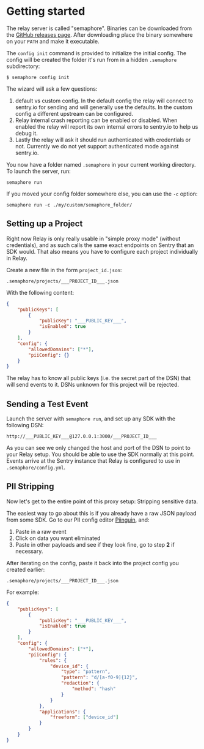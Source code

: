# Getting started

The relay server is called "semaphore".  Binaries can be downloaded from the
[GitHub releases page](https://github.com/getsentry/semaphore/releases).  After
downloading place the binary somewhere on your `PATH` and make it executable.

The `config init` command is provided to initialize the initial config.  The
config will be created the folder it's run from in a hidden `.semaphore`
subdirectory:

    $ semaphore config init

The wizard will ask a few questions:

1. default vs custom config.  In the default config the relay will connect to
   sentry.io for sending and will generally use the defaults.  In the custom
   config a different upstream can be configured.
2. Relay internal crash reporting can be enabled or disabled.  When enabled the
   relay will report its own internal errors to sentry.io to help us debug it.
3. Lastly the relay will ask it should run authenticated with credentials or
   not.  Currently we do not yet support authenticated mode against sentry.io.

You now have a folder named `.semaphore` in your current working directory. To
launch the server, run:

    semaphore run

If you moved your config folder somewhere else, you can use the `-c` option:

    semaphore run -c ./my/custom/semaphore_folder/

## Setting up a Project

Right now Relay is only really usable in "simple proxy mode" (without
credentials), and as such calls the same exact endpoints on Sentry that an SDK
would.  That also means you have to configure each project individually in
Relay.

Create a new file in the form `project_id.json`:

```
.semaphore/projects/___PROJECT_ID___.json
```

With the following content:

```json
{
    "publicKeys": [
        {
            "publicKey": "___PUBLIC_KEY___",
            "isEnabled": true
        }
    ],
    "config": {
        "allowedDomains": ["*"],
        "piiConfig": {}
    }
}
```

The relay has to know all public keys (i.e. the secret part of the DSN) that
will send events to it.  DSNs unknown for this project will be rejected.

## Sending a Test Event

Launch the server with `semaphore run`, and set up any SDK with the following DSN:

```
http://___PUBLIC_KEY___@127.0.0.1:3000/___PROJECT_ID___
```

As you can see we only changed the host and port of the DSN to point to your
Relay setup. You should be able to use the SDK normally at this point. Events
arrive at the Sentry instance that Relay is configured to use in
`.semaphore/config.yml`.

## PII Stripping

Now let's get to the entire point of this proxy setup: Stripping sensitive
data.

The easiest way to go about this is if you already have a raw JSON payload from some SDK. Go to our PII config editor [Piinguin](https://getsentry.github.io/piinguin/), and:

1. Paste in a raw event
2. Click on data you want eliminated
3. Paste in other payloads and see if they look fine, go to step **2** if necessary.

After iterating on the config, paste it back into the project config you created earlier:

```
.semaphore/projects/___PROJECT_ID___.json
```


For example:

```json
{
    "publicKeys": [
        {
            "publicKey": "___PUBLIC_KEY___",
            "isEnabled": true
        }
    ],
    "config": {
        "allowedDomains": ["*"],
        "piiConfig": {
            "rules": {
                "device_id": {
                    "type": "pattern",
                    "pattern": "d/[a-f0-9]{12}",
                    "redaction": {
                        "method": "hash"
                    }
                }
            },
            "applications": {
                "freeform": ["device_id"]
            }
        }
    }
}
```
